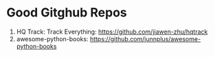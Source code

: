 # Good Gitghub Repos

1. HQ Track: Track Everything: https://github.com/jiawen-zhu/hqtrack
2. awesome-python-books: https://github.com/junnplus/awesome-python-books
